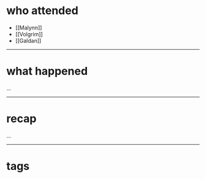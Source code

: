 # who attended

- [[Malynn]]
- [[Volgrim]]
- [[Galdan]]

---
# what happened

...

---
# recap

...

---
# tags

